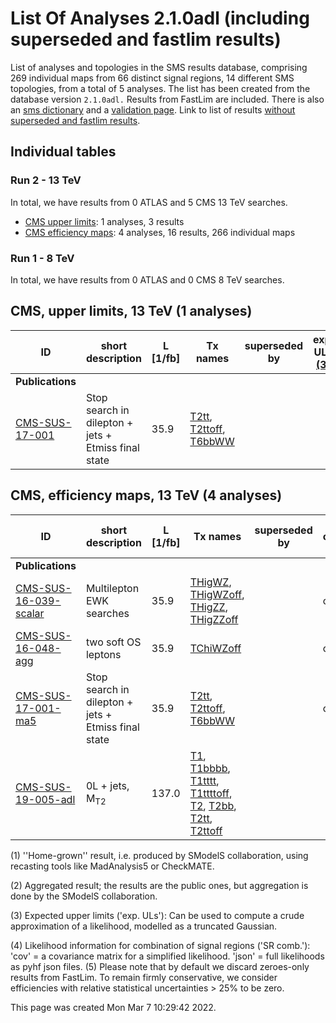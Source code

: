 # List Of Analyses 2.1.0adl (including superseded and fastlim results)
List of analyses and topologies in the SMS results database, comprising 269 individual maps from 66 distinct signal regions, 14 different SMS topologies, from a total of 5 analyses.
The list has been created from the database version `2.1.0adl.`
Results from FastLim are included. There is also an  [sms dictionary](SmsDictionary210adl) and a [validation page](Validation210adl).
Link to list of results [without superseded and fastlim results](ListOfAnalyses210adl).

## Individual tables

### Run 2 - 13 TeV
In total, we have results from 0 ATLAS and 5 CMS 13 TeV searches.
 * [CMS upper limits](#CMSupperlimits13): 1  analyses, 3 results
 * [CMS efficiency maps](#CMSefficiencymaps13): 4  analyses, 16 results, 266 individual maps

### Run 1 - 8 TeV
In total, we have results from 0 ATLAS and 0 CMS 8 TeV searches.

<a name="CMSupperlimits13"></a>
## CMS, upper limits, 13 TeV (1 analyses)

| **ID** | **short description** | **L [1/fb]** | **Tx names** | **superseded by** | **exp. ULs [(3)](#A3)** |
|--------|-----------------------|--------------|--------------|-------------------|-------------------------|
| **Publications** | | | | | |
| [CMS-SUS-17-001](http://cms-results.web.cern.ch/cms-results/public-results/publications/SUS-17-001/index.html)<a name="CMS-SUS-17-001"></a> | Stop search in dilepton + jets + Etmiss final state | 35.9 | [T2tt](SmsDictionary210adl+superseded#T2tt), [T2ttoff](SmsDictionary210adl+superseded#T2ttoff), [T6bbWW](SmsDictionary210adl+superseded#T6bbWW) | |  |

<a name="CMSefficiencymaps13"></a>
## CMS, efficiency maps, 13 TeV (4 analyses)

| **ID** | **short description** | **L [1/fb]** | **Tx names** | **superseded by** | **SR comb. [(4)](#A4)** |
|--------|-----------------------|--------------|--------------|-------------------|-------------------------|
| **Publications** | | | | | |
| [CMS-SUS-16-039-scalar](http://cms-results.web.cern.ch/cms-results/public-results/publications/SUS-16-039/index.html)<a name="CMS-SUS-16-039-scalar-eff"></a> | Multilepton EWK searches | 35.9 | [THigWZ](SmsDictionary210adl+superseded#THigWZ), [THigWZoff](SmsDictionary210adl+superseded#THigWZoff), [THigZZ](SmsDictionary210adl+superseded#THigZZ), [THigZZoff](SmsDictionary210adl+superseded#THigZZoff) | | cov. |
| [CMS-SUS-16-048-agg](http://cms-results.web.cern.ch/cms-results/public-results/publications/SUS-16-048/index.html)<a name="CMS-SUS-16-048-agg-eff"></a> | two soft OS leptons | 35.9 | [TChiWZoff](SmsDictionary210adl+superseded#TChiWZoff) | | cov. |
| [CMS-SUS-17-001-ma5](http://cms-results.web.cern.ch/cms-results/public-results/publications/SUS-17-001/index.html)<a name="CMS-SUS-17-001-ma5-eff"></a> | Stop search in dilepton + jets + Etmiss final state | 35.9 | [T2tt](SmsDictionary210adl+superseded#T2tt), [T2ttoff](SmsDictionary210adl+superseded#T2ttoff), [T6bbWW](SmsDictionary210adl+superseded#T6bbWW) | | cov. |
| [CMS-SUS-19-005-adl](http://cms-results.web.cern.ch/cms-results/public-results/publications/SUS-19-005/index.html)<a name="CMS-SUS-19-005-adl-eff"></a> | 0L + jets, M<sub>T2</sub> | 137.0 | [T1](SmsDictionary210adl+superseded#T1), [T1bbbb](SmsDictionary210adl+superseded#T1bbbb), [T1tttt](SmsDictionary210adl+superseded#T1tttt), [T1ttttoff](SmsDictionary210adl+superseded#T1ttttoff), [T2](SmsDictionary210adl+superseded#T2), [T2bb](SmsDictionary210adl+superseded#T2bb), [T2tt](SmsDictionary210adl+superseded#T2tt), [T2ttoff](SmsDictionary210adl+superseded#T2ttoff) | |  |


<a name='A1'>(1)</a> ''Home-grown'' result, i.e. produced by SModelS collaboration, using recasting tools like MadAnalysis5 or CheckMATE.

<a name='A2'>(2)</a> Aggregated result; the results are the public ones, but aggregation is done by the SModelS collaboration.

<a name='A3'>(3)</a> Expected upper limits ('exp. ULs'): Can be used to compute a crude approximation of a likelihood, modelled as a truncated Gaussian.

<a name='A4'>(4)</a> Likelihood information for combination of signal regions ('SR comb.'): 'cov' = a covariance matrix for a simplified likelihood. 'json' = full likelihoods as pyhf json files.
<a name='A5'>(5)</a> Please note that by default we discard zeroes-only results from FastLim. To remain firmly conservative, we consider efficiencies with relative statistical uncertainties > 25% to be zero.


This page was created Mon Mar  7 10:29:42 2022.

